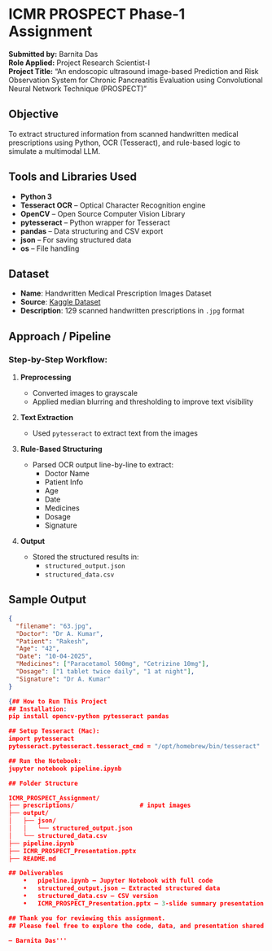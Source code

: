 #  ICMR PROSPECT Phase-1 Assignment

**Submitted by:** Barnita Das  
**Role Applied:** Project Research Scientist-I  
**Project Title:** “An endoscopic ultrasound image-based Prediction and Risk Observation System for Chronic Pancreatitis Evaluation using Convolutional Neural Network Technique (PROSPECT)”

##  Objective

To extract structured information from scanned handwritten medical prescriptions using Python, OCR (Tesseract), and rule-based logic to simulate a multimodal LLM.

##  Tools and Libraries Used

- **Python 3**
- **Tesseract OCR** – Optical Character Recognition engine
- **OpenCV** – Open Source Computer Vision Library
- **pytesseract** – Python wrapper for Tesseract
- **pandas** – Data structuring and CSV export
- **json** – For saving structured data
- **os** – File handling

##  Dataset

- **Name**: Handwritten Medical Prescription Images Dataset  
- **Source**: [Kaggle Dataset](https://www.kaggle.com/datasets/mehaksingal/illegible-medical-prescription-images-dataset)  
- **Description**: 129 scanned handwritten prescriptions in `.jpg` format

##  Approach / Pipeline

### Step-by-Step Workflow:

1. **Preprocessing**  
   - Converted images to grayscale  
   - Applied median blurring and thresholding to improve text visibility

2. **Text Extraction**  
   - Used `pytesseract` to extract text from the images

3. **Rule-Based Structuring**  
   - Parsed OCR output line-by-line to extract:
     - Doctor Name
     - Patient Info
     - Age
     - Date
     - Medicines
     - Dosage
     - Signature

4. **Output**  
   - Stored the structured results in:
     - `structured_output.json`
     - `structured_data.csv`

##  Sample Output

```json
{
  "filename": "63.jpg",
  "Doctor": "Dr A. Kumar",
  "Patient": "Rakesh",
  "Age": "42",
  "Date": "10-04-2025",
  "Medicines": ["Paracetamol 500mg", "Cetrizine 10mg"],
  "Dosage": ["1 tablet twice daily", "1 at night"],
  "Signature": "Dr A. Kumar"
}

{## How to Run This Project
## Installation:
pip install opencv-python pytesseract pandas

## Setup Tesseract (Mac):
import pytesseract
pytesseract.pytesseract.tesseract_cmd = "/opt/homebrew/bin/tesseract"

## Run the Notebook:
jupyter notebook pipeline.ipynb

## Folder Structure

ICMR_PROSPECT_Assignment/
├── prescriptions/                  # input images
├── output/
│   ├── json/
│   │   └── structured_output.json
│   └── structured_data.csv
├── pipeline.ipynb
├── ICMR_PROSPECT_Presentation.pptx
├── README.md

## Deliverables
	•	pipeline.ipynb – Jupyter Notebook with full code
	•	structured_output.json – Extracted structured data
	•	structured_data.csv – CSV version
	•	ICMR_PROSPECT_Presentation.pptx – 3-slide summary presentation

## Thank you for reviewing this assignment.
## Please feel free to explore the code, data, and presentation shared in this repository. ￼

— Barnita Das'''
